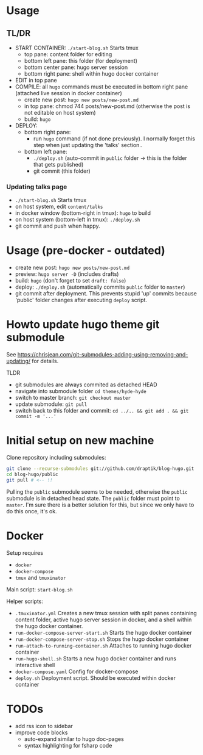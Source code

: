 # Usage

## TL/DR

- START CONTAINER: `./start-blog.sh` Starts tmux
  - top pane: content folder for editing
  - bottom left pane: this folder (for deployment)
  - bottom center pane: hugo server session
  - bottom right pane: shell within hugo docker container
- EDIT in top pane
- COMPILE: all `hugo` commands must be executed in bottom right pane (attached live session in docker container)
  - create new post: `hugo new posts/new-post.md`
  - in top pane: chmod 744 posts/new-post.md (otherwise the post is not editable on host system)
  - build: `hugo`
- DEPLOY:
  - bottom right pane:
    - run `hugo` command (if not done previously). I normally forget this step when just updating the 'talks' section..
  - bottom left pane:
    - `./deploy.sh` (auto-commit in `public` folder -> this is the folder that gets published)
    - git commit (this folder)

### Updating talks page

- `./start-blog.sh` Starts tmux
- on host system, edit `content/talks`
- in docker window (bottom-right in tmux): `hugo` to build
- on host system (bottom-left in tmux): `./deploy.sh`
- git commit and push when happy.

# Usage (pre-docker - outdated)

- create new post: `hugo new posts/new-post.md`
- preview: `hugo server -D` (includes drafts)
- build: `hugo` (don't forget to set `draft: false`)
- deploy: `./deploy.sh` (automatically commits `public` folder to `master`)
- git commit after deployment. This prevents stupid 'up' commits because 'public' folder changes
  after executing `deploy` script.

# Howto update hugo theme git submodule

See https://chrisjean.com/git-submodules-adding-using-removing-and-updating/ for details.

TLDR

- git submodules are always commited as detached HEAD
- navigate into submodule folder `cd themes/hyde-hyde`
- switch to master branch: `git checkout master`
- update submodule: `git pull`
- switch back to this folder and commit: `cd ../.. && git add . && git commit -m '...'`

# Initial setup on new machine

Clone repository including submodules:

```sh
git clone --recurse-submodules git://github.com/draptik/blog-hugo.git
cd blog-hugo/public
git pull # <-- !!
```

Pulling the `public` submodule seems to be needed, otherwise the `public` submodule is in detached
head state. The `public` folder must point to `master`. I'm sure there is a better solution for this, 
but since we only have to do this once, it's ok.

# Docker

Setup requires 

- `docker`
- `docker-compose`
- `tmux` and `tmuxinator`

Main script: `start-blog.sh`

Helper scripts:

- `.tmuxinator.yml` Creates a new tmux session with split panes containing content folder, active hugo server session in docker, and a shell within the hugo docker container.
- `run-docker-compose-server-start.sh` Starts the hugo docker container
- `run-docker-compose-server-stop.sh` Stops the hugo docker container
- `run-attach-to-running-container.sh` Attaches to running hugo docker container
- `run-hugo-shell.sh` Starts a new hugo docker container and runs interactive shell
- `docker-compose.yaml` Config for docker-compose
- `deploy.sh` Deployment script. Should be executed within docker container

# TODOs

- add rss icon to sidebar
- improve code blocks
    - auto-expand similar to hugo doc-pages
    - syntax highlighting for fsharp code
